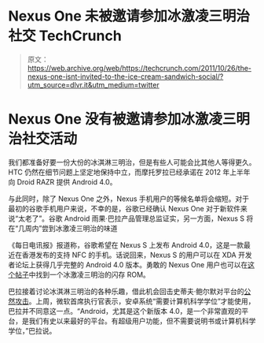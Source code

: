 # Nexus One 未被邀请参加冰激凌三明治社交 TechCrunch

> 原文：<https://web.archive.org/web/https://techcrunch.com/2011/10/26/the-nexus-one-isnt-invited-to-the-ice-cream-sandwich-social/?utm_source=dlvr.it&utm_medium=twitter>

# Nexus One 没有被邀请参加冰激凌三明治社交活动

我们都准备好要一份大份的冰淇淋三明治，但是有些人可能会比其他人等得更久。HTC 仍然在细节问题上坚定地保持中立，而摩托罗拉已经承诺在 2012 年上半年向 Droid RAZR 提供 Android 4.0。

与此同时，除了 Nexus One 之外，Nexus 手机用户的等候名单将会缩短。对于最初的谷歌手机用户来说，不幸的是，谷歌已经确认 Nexus One 对于新软件来说“太老了”。谷歌 Android 雨果·巴拉产品管理总监证实，另一方面，Nexus S 将在“几周内”尝到冰激凌三明治的味道

《每日电讯报》报道称，谷歌希望在 Nexus S 上发布 Android 4.0，这是一款最近在香港发布的支持 NFC 的手机。话说回来，Nexus S 的用户可以在 XDA 开发者论坛上获得几乎完整的 Android 4.0 版本。勇敢的 Nexus One 用户也可以在[这个帖子](https://web.archive.org/web/20230203225647/http://forum.xda-developers.com/showthread.php?t=1314781)中找到一个冰激凌三明治的闪存 ROM。

巴拉接着讨论冰淇淋三明治的各种乐趣，借此机会回击史蒂夫·鲍尔默对平台的[公然攻击](https://web.archive.org/web/20230203225647/https://techcrunch.com/2011/10/18/ballmer-on-not-buying-yahoo-sometimes-youre-lucky/)。上周，微软首席执行官表示，安卓系统“需要计算机科学学位”才能使用，巴拉并不同意这一点。“Android，尤其是这个新版本 4.0，是一个非常直观的平台，是我们有史以来最好的平台。有超级用户功能，但不需要说明书或计算机科学学位，”巴拉说。